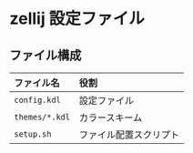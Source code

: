 # zellij 設定ファイル

## ファイル構成

| ファイル名 | 役割 |
| :-- | :-- |
| `config.kdl` | 設定ファイル |
| `themes/*.kdl` | カラースキーム |
| `setup.sh` | ファイル配置スクリプト |
